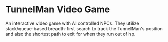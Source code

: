 # TunnelMan Video Game
An interactive video game with AI controlled NPCs. They utilize stack/queue-based breadth-first search to track the TunnelMan's position and also the shortest path to exit for when they run out of hp.
